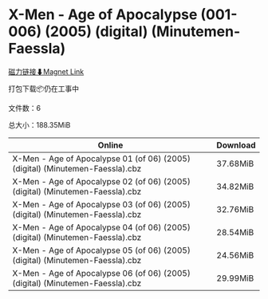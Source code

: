 # X-Men - Age of Apocalypse (001-006) (2005) (digital) (Minutemen-Faessla)

[磁力链接⬇Magnet Link](magnet:?xt=urn:btih:0363e23daa0c757fd84615394263c66043e9883e&dn=X-Men%20-%20Age%20of%20Apocalypse%20%28001-006%29%20%282005%29%20%28digital%29%20%28Minutemen-Faessla%29)

打包下载📦仍在工事中

文件数：6

总大小：188.35MiB

Online | Download
--- | ---
X-Men - Age of Apocalypse 01 (of 06) (2005) (digital) (Minutemen-Faessla).cbz | 37.68MiB
X-Men - Age of Apocalypse 02 (of 06) (2005) (digital) (Minutemen-Faessla).cbz | 34.82MiB
X-Men - Age of Apocalypse 03 (of 06) (2005) (digital) (Minutemen-Faessla).cbz | 32.76MiB
X-Men - Age of Apocalypse 04 (of 06) (2005) (digital) (Minutemen-Faessla).cbz | 28.54MiB
X-Men - Age of Apocalypse 05 (of 06) (2005) (digital) (Minutemen-Faessla).cbz | 24.56MiB
X-Men - Age of Apocalypse 06 (of 06) (2005) (digital) (Minutemen-Faessla).cbz | 29.99MiB